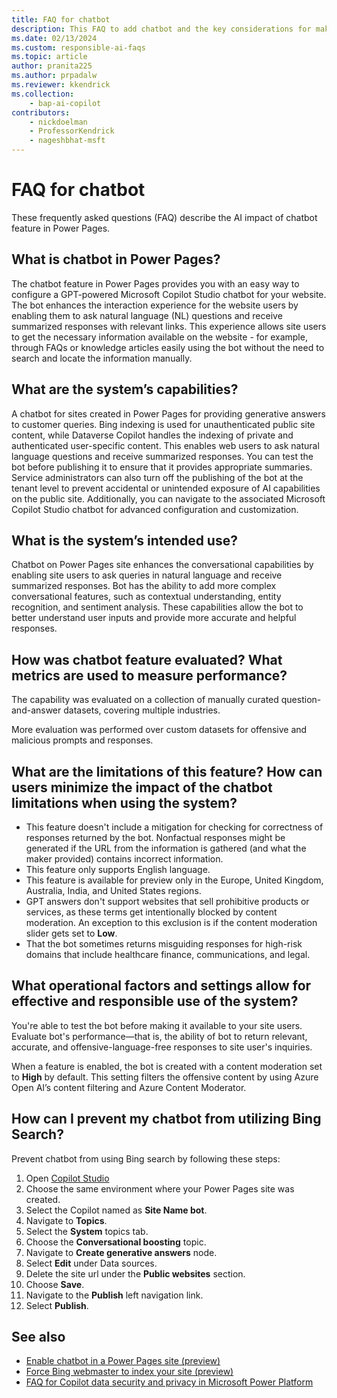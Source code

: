 ```yaml
---
title: FAQ for chatbot
description: This FAQ to add chatbot and the key considerations for making use of this technology responsibly.
ms.date: 02/13/2024
ms.custom: responsible-ai-faqs
ms.topic: article
author: pranita225
ms.author: prpadalw
ms.reviewer: kkendrick
ms.collection: 
    - bap-ai-copilot
contributors:
    - nickdoelman
    - ProfessorKendrick
    - nageshbhat-msft
---
```


# FAQ for chatbot

These frequently asked questions (FAQ) describe the AI impact of chatbot feature in Power Pages.

## What is chatbot in Power Pages?

The chatbot feature in Power Pages provides you with an easy way to configure a GPT-powered Microsoft Copilot Studio chatbot for your website. The bot enhances the interaction experience for the website users by enabling them to ask natural language (NL) questions and receive summarized responses with relevant links. This experience allows site users to get the necessary information available on the website - for example, through FAQs or knowledge articles easily using the bot without the need to search and locate the information manually.

## What are the system’s capabilities?

A chatbot for sites created in Power Pages for providing generative answers to customer queries. Bing indexing is used for unauthenticated public site content, while Dataverse Copilot handles the indexing of private and authenticated user-specific content. This enables web users to ask natural language questions and receive summarized responses. You can test the bot before publishing it to ensure that it provides appropriate summaries. Service administrators can also turn off the publishing of the bot at the tenant level to prevent accidental or unintended exposure of AI capabilities on the public site. Additionally, you can navigate to the associated Microsoft Copilot Studio chatbot for advanced configuration and customization.

## What is the system’s intended use?

Chatbot on Power Pages site enhances the conversational capabilities by enabling site users to ask queries in natural language and receive summarized responses. Bot has the ability to add more complex conversational features, such as contextual understanding, entity recognition, and sentiment analysis. These capabilities allow the bot to better understand user inputs and provide more accurate and helpful responses.

## How was chatbot feature evaluated? What metrics are used to measure performance?

The capability was evaluated on a collection of manually curated question-and-answer datasets, covering multiple industries.

More evaluation was performed over custom datasets for offensive and malicious prompts and responses.

## What are the limitations of this feature? How can users minimize the impact of the chatbot limitations when using the system?

- This feature doesn't include a mitigation for checking for correctness of responses returned by the bot. Nonfactual responses might be generated if the URL from the information is gathered (and what the maker provided) contains incorrect information.
- This feature only supports English language.
- This feature is available for preview only in the Europe, United Kingdom, Australia, India, and United States regions.
- GPT answers don't support websites that sell prohibitive products or services, as these terms get intentionally blocked by content moderation. An exception to this exclusion is if the content moderation slider gets set to **Low**.
- That the bot sometimes returns misguiding responses for high-risk domains that include healthcare finance, communications, and legal.

## What operational factors and settings allow for effective and responsible use of the system?

You're able to test the bot before making it available to your site users. Evaluate bot's performance&mdash;that is, the ability of bot to return relevant, accurate, and offensive-language-free responses to site user's inquiries.

When a feature is enabled, the bot is created with a content moderation set to **High** by default. This setting filters the offensive content by using Azure Open AI’s content filtering and Azure Content Moderator.

## How can I prevent my chatbot from utilizing Bing Search?

Prevent chatbot from using Bing search by following these steps:

1.  Open [Copilot Studio](https://web.powerva.microsoft.com/)
2.	Choose the same environment where your Power Pages site was created.
3.	Select the Copilot named as **Site Name bot**.
4.	Navigate to **Topics**.
5.	Select the **System** topics tab.
6.	Choose the **Conversational boosting** topic.
7.	Navigate to **Create generative answers** node.
8.	Select **Edit** under Data sources.
9.	Delete the site url under the **Public websites** section.
10.	Choose **Save**.
11.	Navigate to the **Publish** left navigation link.
12.	Select **Publish**.

## See also

- [Enable chatbot in a Power Pages site (preview)](getting-started/enable-chatbot.md)
- [Force Bing webmaster to index your site (preview)](getting-started/force-bing-index.md)
- [FAQ for Copilot data security and privacy in Microsoft Power Platform](/power-platform/faqs-copilot-data-security-privacy/)
